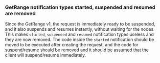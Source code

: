 ### GetRange notification types started, suspended and resumed are removed

Since the GetRange v1, the request is immediately ready to be suspended,
and it also suspends and resumes instantly, without waiting for the nodes.
This makes `started`, `suspended` and `resumed` notification types useless
and they are now removed. The code inside the `started` notification should be
moved to be executed after creating the request, and the code for suspend/resume
should be removed and it should be assumed that the client will suspend/resume
immediately.
